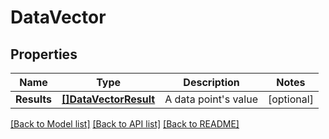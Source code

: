 # DataVector

## Properties

Name | Type | Description | Notes
------------ | ------------- | ------------- | -------------
**Results** | [**[]DataVectorResult**](DataVectorResult.md) | A data point&#39;s value | [optional] 

[[Back to Model list]](../README.md#documentation-for-models) [[Back to API list]](../README.md#documentation-for-api-endpoints) [[Back to README]](../README.md)


